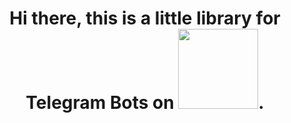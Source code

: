 <h1 align="center"> Hi there, this is a little library for Telegram Bots on <img height="128" width="128" src="https://unpkg.com/simple-icons@v10/icons/dotnet.svg"/>.</h1>

